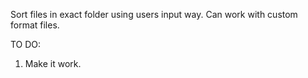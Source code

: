 Sort files in exact folder using users input way. Can work with custom format files.

TO DO:

1. Make it work.
